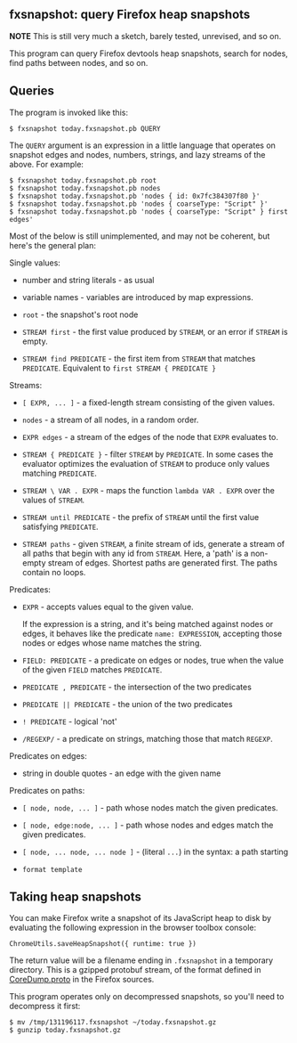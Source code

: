 ## fxsnapshot: query Firefox heap snapshots

**NOTE** This is still very much a sketch, barely tested, unrevised, and so on.

This program can query Firefox devtools heap snapshots, search for nodes, find
paths between nodes, and so on.

## Queries

The program is invoked like this:

    $ fxsnapshot today.fxsnapshot.pb QUERY

The `QUERY` argument is an expression in a little language that operates on
snapshot edges and nodes, numbers, strings, and lazy streams of the above. For
example:

    $ fxsnapshot today.fxsnapshot.pb root
    $ fxsnapshot today.fxsnapshot.pb nodes
    $ fxsnapshot today.fxsnapshot.pb 'nodes { id: 0x7fc384307f80 }'
    $ fxsnapshot today.fxsnapshot.pb 'nodes { coarseType: "Script" }'
    $ fxsnapshot today.fxsnapshot.pb 'nodes { coarseType: "Script" } first edges'

Most of the below is still unimplemented, and may not be coherent, but here's
the general plan:

Single values:

- number and string literals - as usual

- variable names - variables are introduced by map expressions.

- `root` - the snapshot's root node

- `STREAM first` - the first value produced by `STREAM`, or an error if `STREAM`
  is empty.

- `STREAM find PREDICATE` - the first item from `STREAM` that matches
  `PREDICATE`. Equivalent to `first STREAM { PREDICATE }`

Streams:

- `[ EXPR, ... ]` - a fixed-length stream consisting of the given values.

- `nodes` - a stream of all nodes, in a random order.

- `EXPR edges` - a stream of the edges of the node that `EXPR` evaluates to.

- `STREAM { PREDICATE }` - filter `STREAM` by `PREDICATE`. In some cases the
  evaluator optimizes the evaluation of `STREAM` to produce only values matching
  `PREDICATE`.

- `STREAM \ VAR . EXPR` - maps the function `lambda VAR . EXPR` over the values
  of `STREAM`.

- `STREAM until PREDICATE` - the prefix of `STREAM` until the first value
  satisfying `PREDICATE`.

- `STREAM paths` - given `STREAM`, a finite stream of ids, generate a stream of
  all paths that begin with any id from `STREAM`. Here, a 'path' is a non-empty
  stream of edges. Shortest paths are generated first. The paths contain no loops.

Predicates:

-   `EXPR` - accepts values equal to the given value.

    If the expression is a string, and it's being matched against nodes or edges,
    it behaves like the predicate `name: EXPRESSION`, accepting those nodes or
    edges whose name matches the string.

-   `FIELD: PREDICATE` - a predicate on edges or nodes, true when the value of the
    given `FIELD` matches `PREDICATE`.

-   `PREDICATE , PREDICATE` - the intersection of the two predicates

-   `PREDICATE || PREDICATE` - the union of the two predicates

-   `! PREDICATE` - logical 'not'

-   `/REGEXP/` - a predicate on strings, matching those that match `REGEXP`.

Predicates on edges:

- string in double quotes - an edge with the given name

Predicates on paths:

- `[ node, node, ... ]` - path whose nodes match the given predicates.

- `[ node, edge:node, ... ]` - path whose nodes and edges match the given predicates.

- `[ node, ... node, ... node ]` - (literal `...`) in the syntax: a path starting 

- `format template`

## Taking heap snapshots

You can make Firefox write a snapshot of its JavaScript heap to disk by
evaluating the following expression in the browser toolbox console:

    ChromeUtils.saveHeapSnapshot({ runtime: true })

The return value will be a filename ending in `.fxsnapshot` in a temporary
directory. This is a gzipped protobuf stream, of the format defined in
[CoreDump.proto][coredump] in the Firefox sources.

[coredump]: https://searchfox.org/mozilla-central/source/devtools/shared/heapsnapshot/CoreDump.proto

This program operates only on decompressed snapshots, so you'll need to
decompress it first:

    $ mv /tmp/131196117.fxsnapshot ~/today.fxsnapshot.gz
    $ gunzip today.fxsnapshot.gz

